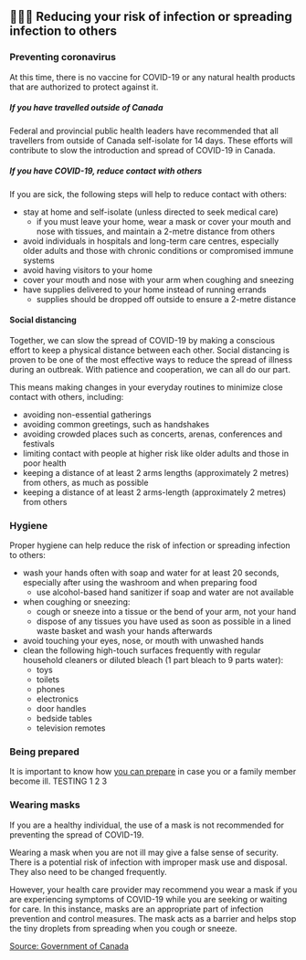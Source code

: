 ## 👨‍👩‍👧 Reducing your risk of infection or spreading infection to others

### Preventing coronavirus

At this time, there is no vaccine for COVID-19 or any natural health products that are authorized to protect against it.

##### If you have travelled outside of Canada

Federal and provincial public health leaders have recommended that all travellers from outside of Canada self-isolate for 14 days. These efforts will contribute to slow the introduction and spread of COVID-19 in Canada.

##### If you have COVID-19, reduce contact with others

If you are sick, the following steps will help to reduce contact with others:

- stay at home and self-isolate (unless directed to seek medical care)
  - if you must leave your home, wear a mask or cover your mouth and nose with tissues, and maintain a 2-metre distance from others
- avoid individuals in hospitals and long-term care centres, especially older adults and those with chronic conditions or compromised immune systems
- avoid having visitors to your home
- cover your mouth and nose with your arm when coughing and sneezing
- have supplies delivered to your home instead of running errands
  - supplies should be dropped off outside to ensure a 2-metre distance

#### Social distancing

Together, we can slow the spread of COVID-19 by making a conscious effort to keep a physical distance between each other. Social distancing is proven to be one of the most effective ways to reduce the spread of illness during an outbreak. With patience and cooperation, we can all do our part.

This means making changes in your everyday routines to minimize close contact with others, including:

- avoiding non-essential gatherings
- avoiding common greetings, such as handshakes
- avoiding crowded places such as concerts, arenas, conferences and festivals
- limiting contact with people at higher risk like older adults and those in poor health
- keeping a distance of at least 2 arms lengths (approximately 2 metres) from others, as much as possible
- keeping a distance of at least 2 arms-length (approximately 2 metres) from others

### Hygiene

Proper hygiene can help reduce the risk of infection or spreading infection to others:

- wash your hands often with soap and water for at least 20 seconds, especially after using the washroom and when preparing food
  - use alcohol-based hand sanitizer if soap and water are not available
- when coughing or sneezing:
  - cough or sneeze into a tissue or the bend of your arm, not your hand
  - dispose of any tissues you have used as soon as possible in a lined waste basket and wash your hands afterwards
- avoid touching your eyes, nose, or mouth with unwashed hands
- clean the following high-touch surfaces frequently with regular household cleaners or diluted bleach (1 part bleach to 9 parts water):
  - toys
  - toilets
  - phones
  - electronics
  - door handles
  - bedside tables
  - television remotes

### Being prepared

It is important to know how [you can prepare](https://www.canada.ca/en/public-health/services/diseases/2019-novel-coronavirus-infection/being-prepared.html) in case you or a family member become ill. TESTING 1 2 3

### Wearing masks

If you are a healthy individual, the use of a mask is not recommended for preventing the spread of COVID-19.

Wearing a mask when you are not ill may give a false sense of security. There is a potential risk of infection with improper mask use and disposal. They also need to be changed frequently.

However, your health care provider may recommend you wear a mask if you are experiencing symptoms of COVID-19 while you are seeking or waiting for care. In this instance, masks are an appropriate part of infection prevention and control measures. The mask acts as a barrier and helps stop the tiny droplets from spreading when you cough or sneeze.

[Source: Government of Canada](https://www.canada.ca/en/public-health/services/diseases/2019-novel-coronavirus-infection/prevention-risks.html)
